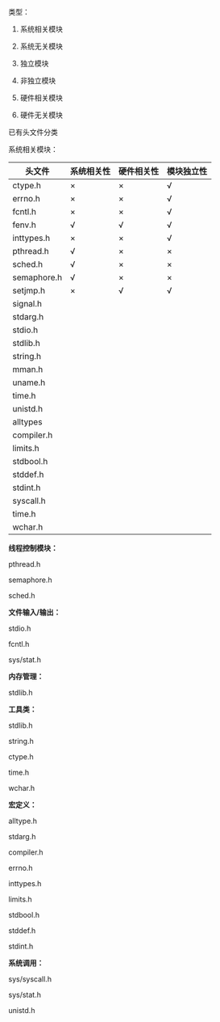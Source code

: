 类型：

1. 系统相关模块
2. 系统无关模块
3. 独立模块
4. 非独立模块

5. 硬件相关模块
6. 硬件无关模块



已有头文件分类

系统相关模块：

| 头文件      | 系统相关性 | 硬件相关性 | 模块独立性 |
| ----------- | ---------- | ---------- | ---------- |
| ctype.h     | ×          | ×          | √          |
| errno.h     | ×          | ×          | √          |
| fcntl.h     | ×          | ×          | √          |
| fenv.h      | √          | √          | √          |
| inttypes.h  | ×          | ×          | √          |
| pthread.h   | √          | ×          | ×          |
| sched.h     | √          | ×          | ×          |
| semaphore.h | √          | ×          | ×          |
| setjmp.h    | ×          | √          | √          |
| signal.h    |            |            |            |
| stdarg.h    |            |            |            |
| stdio.h     |            |            |            |
| stdlib.h    |            |            |            |
| string.h    |            |            |            |
| mman.h      |            |            |            |
| uname.h     |            |            |            |
| time.h      |            |            |            |
| unistd.h    |            |            |            |
| alltypes    |            |            |            |
| compiler.h  |            |            |            |
| limits.h    |            |            |            |
| stdbool.h   |            |            |            |
| stddef.h    |            |            |            |
| stdint.h    |            |            |            |
| syscall.h   |            |            |            |
| time.h      |            |            |            |
| wchar.h     |            |            |            |

**线程控制模块：**

pthread.h

semaphore.h

sched.h



**文件输入/输出：**

stdio.h

fcntl.h

sys/stat.h



**内存管理：**

stdlib.h



**工具类：**

stdlib.h

string.h

ctype.h

time.h

wchar.h



**宏定义：**

alltype.h

stdarg.h

compiler.h

errno.h

inttypes.h

limits.h

stdbool.h

stddef.h

stdint.h



**系统调用：**

sys/syscall.h

sys/stat.h

unistd.h





